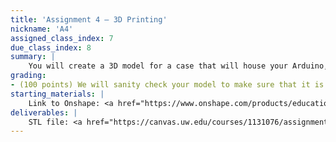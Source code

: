 ```yaml
---
title: 'Assignment 4 – 3D Printing'
nickname: 'A4'
assigned_class_index: 7
due_class_index: 8
summary: |
    You will create a 3D model for a case that will house your Arduino, battery, wires, etc. for Assignment 5. Assignment 5 will be like the gesture detector in Assignment 5, only that the data collection will happen on the Arduino. With that in mind, you will want to build something that will mount the Arduino on your hand, wrist, or wherever else you want to do gestures (e.g., ankle, head). You are only required to give us the STL file; we will deal with printing the object itself. If we determine that your part will take significantly more time than others from the class, we will ask you to redesign. There will be no penalty in that case, but it will save time for everyone. If you would prefer to print your part yourself for whatever reason, let us know in the submission tool. Depending on resources, all prints will likely not be finished until Assignment 5 is due.
grading:
- (100 points) We will sanity check your model to make sure that it is feasible to print and reasonable in size. -5 for each minor mistake that requires a fix. -10 for each major mistake. -20 if the model cannot be printed.
starting_materials: |
    Link to Onshape: <a href="https://www.onshape.com/products/education" target="_blank">link</a>
deliverables: |
    STL file: <a href="https://canvas.uw.edu/courses/1131076/assignments/4143523" target="_blank">link</a>
---
```

